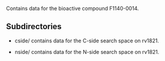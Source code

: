 Contains data for the bioactive compound F1140-0014.

## Subdirectories

- cside/ contains data for the C-side search space on rv1821.

- nside/ contains data for the N-side search space on rv1821.

